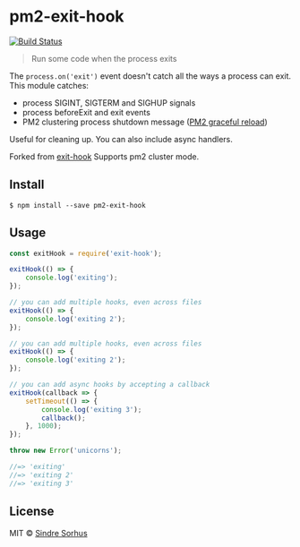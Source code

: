 # pm2-exit-hook
[![Build Status](https://api.travis-ci.org/Tapppi/exit-hook.svg?branch=pm2-exit-hook)](https://travis-ci.org/Tapppi/exit-hook)

> Run some code when the process exits

The `process.on('exit')` event doesn't catch all the ways a process can exit. This module catches:

* process SIGINT, SIGTERM and SIGHUP signals  
* process beforeExit and exit events  
* PM2 clustering process shutdown message ([PM2 graceful reload](http://pm2.keymetrics.io/docs/usage/cluster-mode/#graceful-reload))  

Useful for cleaning up. You can also include async handlers.

Forked from [exit-hook](https://npmjs.com/package/exit-hook) Supports pm2 cluster mode.


## Install

```
$ npm install --save pm2-exit-hook
```


## Usage

```js
const exitHook = require('exit-hook');

exitHook(() => {
	console.log('exiting');
});

// you can add multiple hooks, even across files
exitHook(() => {
	console.log('exiting 2');
});

// you can add multiple hooks, even across files
exitHook(() => {
	console.log('exiting 2');
});

// you can add async hooks by accepting a callback
exitHook(callback => {
	setTimeout(() => {
		console.log('exiting 3');
		callback();
	}, 1000);
});

throw new Error('unicorns');

//=> 'exiting'
//=> 'exiting 2'
//=> 'exiting 3'
```


## License

MIT © [Sindre Sorhus](http://sindresorhus.com)
